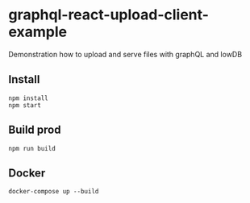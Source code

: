 # graphql-react-upload-client-example

Demonstration how to upload and serve files with graphQL and lowDB

## Install

```
npm install
npm start
```

## Build prod

```
npm run build
```

## Docker

```
docker-compose up --build
```
